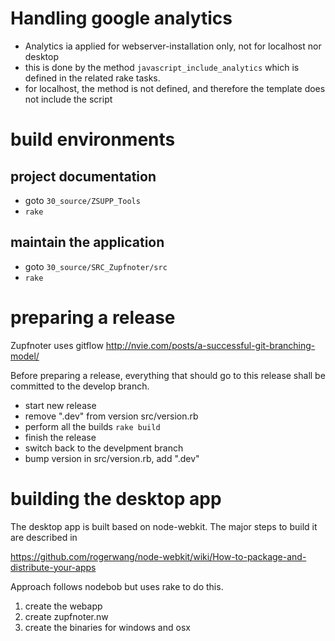 # Handling google analytics

* Analytics ia applied for webserver-installation only, not for localhost nor desktop
* this is done by the method `javascript_include_analytics` which is defined in the related rake tasks.
* for localhost, the method is not defined, and therefore the template does not include the script

# build environments

## project documentation

* goto `30_source/ZSUPP_Tools`
* `rake`

## maintain the application

* goto `30_source/SRC_Zupfnoter/src`
* `rake`

# preparing a release

Zupfnoter uses gitflow http://nvie.com/posts/a-successful-git-branching-model/

Before preparing a release, everything that should go to this release shall be committed to the develop branch.

* start new release
* remove ".dev" from version src/version.rb
* perform all the builds
	`rake build`
* finish the release
* switch back to the develpment branch
* bump version in src/version.rb, add ".dev"

# building the desktop app

The desktop app is built based on node-webkit. The major steps to build it are described in

https://github.com/rogerwang/node-webkit/wiki/How-to-package-and-distribute-your-apps

Approach follows nodebob but uses rake to do this.

1. create the webapp
2. create zupfnoter.nw
3. create the binaries for windows and osx



